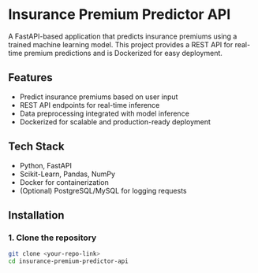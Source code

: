 # Insurance Premium Predictor API

A FastAPI-based application that predicts insurance premiums using a trained machine learning model. This project provides a REST API for real-time premium predictions and is Dockerized for easy deployment.

## Features
- Predict insurance premiums based on user input
- REST API endpoints for real-time inference
- Data preprocessing integrated with model inference
- Dockerized for scalable and production-ready deployment

## Tech Stack
- Python, FastAPI
- Scikit-Learn, Pandas, NumPy
- Docker for containerization
- (Optional) PostgreSQL/MySQL for logging requests

## Installation

### 1. Clone the repository
```bash
git clone <your-repo-link>
cd insurance-premium-predictor-api
